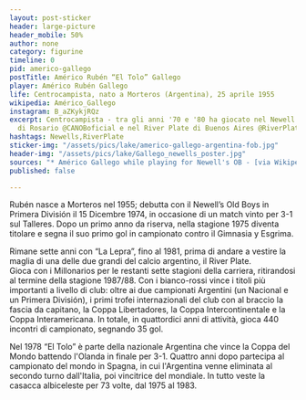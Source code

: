 ```yaml
---
layout: post-sticker
header: large-picture
header_mobile: 50%
author: none
category: figurine
timeline: 0
pid: americo-gallego
postTitle: Américo Rubén “El Tolo” Gallego
player: Américo Rubén Gallego
life: Centrocampista, nato a Morteros (Argentina), 25 aprile 1955
wikipedia: Américo_Gallego
instagram: B_aZKykjRQz
excerpt: Centrocampista - tra gli anni '70 e '80 ha giocato nel Newell's Old Boys
  di Rosario @CANOBoficial e nel River Plate di Buenos Aires @RiverPlate
hashtags: Newells,RiverPlate
sticker-img: "/assets/pics/lake/americo-gallego-argentina-fob.jpg"
header-img: "/assets/pics/lake/Gallego_newells_poster.jpg"
sources: "* Américo Gallego while playing for Newell's OB - [via Wikipedia](https://ka.wikipedia.org/wiki/%E1%83%A4%E1%83%90%E1%83%98%E1%83%9A%E1%83%98:Gallego_newells_poster.jpg)"
published: false

---
```

Rubén nasce a Morteros nel 1955; debutta con il Newell’s Old Boys in Primera División il 15 Dicembre 1974, in occasione di un match vinto per 3-1 sul Talleres. Dopo un primo anno da riserva, nella stagione 1975 diventa titolare e segna il suo primo gol in campionato contro il Gimnasia y Esgrima.

Rimane sette anni con “La Lepra”, fino al 1981, prima di andare a vestire la maglia di una delle due grandi del calcio argentino, il River Plate.  
Gioca con i Millonarios per le restanti sette stagioni della carriera, ritirandosi al termine della stagione 1987/88. Con i bianco-rossi vince i titoli più importanti a livello di club: oltre ai due campionati Argentini (un Nacional e un Primera División), i primi trofei internazionali del club con al braccio la fascia da capitano, la Coppa Libertadores, la Coppa Intercontinentale e la Coppa Interamericana. In totale, in quattordici anni di attività, gioca 440 incontri di campionato, segnando 35 gol.

  
Nel 1978 “El Tolo” è parte della nazionale Argentina che vince la Coppa del Mondo battendo l'Olanda in finale per 3-1. Quattro anni dopo partecipa al campionato del mondo in Spagna, in cui l'Argentina venne eliminata al secondo turno dall'Italia, poi vincitrice del mondiale. In tutto veste la casacca albiceleste per 73 volte, dal 1975 al 1983.